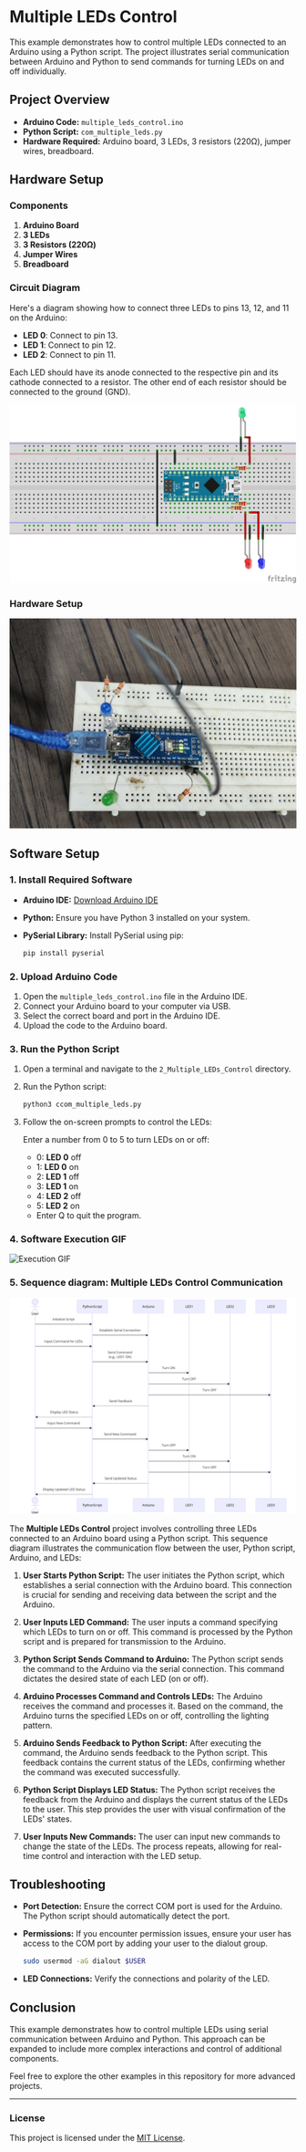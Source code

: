 
# Multiple LEDs Control

This example demonstrates how to control multiple LEDs connected to an Arduino using a Python script. The project illustrates serial communication between Arduino and Python to send commands for turning LEDs on and off individually.

## Project Overview

- **Arduino Code:** `multiple_leds_control.ino`
- **Python Script:** `com_multiple_leds.py`
- **Hardware Required:** Arduino board, 3 LEDs, 3 resistors (220Ω), jumper wires, breadboard.

## Hardware Setup

### Components

1. **Arduino Board**
2. **3 LEDs**
3. **3 Resistors (220Ω)**
4. **Jumper Wires**
5. **Breadboard**

### Circuit Diagram

Here's a diagram showing how to connect three LEDs to pins 13, 12, and 11 on the Arduino:

- **LED 0**: Connect to pin 13.
- **LED 1**: Connect to pin 12.
- **LED 2**: Connect to pin 11.

Each LED should have its anode connected to the respective pin and its cathode connected to a resistor. The other end of each resistor should be connected to the ground (GND).

![Circuit Diagram](/2_Multiple_LEDs_Control/images/circuit_dia.png)

### Hardware Setup

![Hardware Setup](/2_Multiple_LEDs_Control/images/circuit.jpg)

## Software Setup

### 1. Install Required Software

- **Arduino IDE:** [Download Arduino IDE](https://www.arduino.cc/en/software)
- **Python:** Ensure you have Python 3 installed on your system.
- **PySerial Library:** Install PySerial using pip:

  ```bash
  pip install pyserial
  ```

### 2. Upload Arduino Code

1. Open the `multiple_leds_control.ino` file in the Arduino IDE.
2. Connect your Arduino board to your computer via USB.
3. Select the correct board and port in the Arduino IDE.
4. Upload the code to the Arduino board.

### 3. Run the Python Script

1. Open a terminal and navigate to the `2_Multiple_LEDs_Control` directory.
2. Run the Python script:

   ```bash
   python3 ccom_multiple_leds.py
   ```

3. Follow the on-screen prompts to control the LEDs:

   Enter a number from 0 to 5 to turn LEDs on or off:

   -  0: **LED 0** off
   -  1: **LED 0** on
   -  2: **LED 1** off
   -  3: **LED 1** on
   -  4: **LED 2** off
   -  5: **LED 2** on
   -  Enter Q to quit the program.

### 4. Software Execution GIF

![Execution GIF](/2_Multiple_LEDs_Control/images/result.gif)

### 5. Sequence diagram: Multiple LEDs Control Communication

![Sequence Diagram](/2_Multiple_LEDs_Control/images/diagram.png)

   The **Multiple LEDs Control** project involves controlling three LEDs connected to an Arduino board using a Python script. This sequence diagram illustrates the communication flow between the user, Python script, Arduino, and LEDs:

   1. **User Starts Python Script:** The user initiates the Python script, which establishes a serial connection with the Arduino board. This connection is crucial for sending and receiving data between the script and the Arduino.

   2. **User Inputs LED Command:** The user inputs a command specifying which LEDs to turn on or off. This command is processed by the Python script and is prepared for transmission to the Arduino.

   3. **Python Script Sends Command to Arduino:** The Python script sends the command to the Arduino via the serial connection. This command dictates the desired state of each LED (on or off).

   4. **Arduino Processes Command and Controls LEDs:** The Arduino receives the command and processes it. Based on the command, the Arduino turns the specified LEDs on or off, controlling the lighting pattern.

   5. **Arduino Sends Feedback to Python Script:** After executing the command, the Arduino sends feedback to the Python script. This feedback contains the current status of the LEDs, confirming whether the command was executed successfully.

   6. **Python Script Displays LED Status:** The Python script receives the feedback from the Arduino and displays the current status of the LEDs to the user. This step provides the user with visual confirmation of the LEDs' states.

   7. **User Inputs New Commands:** The user can input new commands to change the state of the LEDs. The process repeats, allowing for real-time control and interaction with the LED setup.

## Troubleshooting

- **Port Detection:** Ensure the correct COM port is used for the Arduino. The Python script should automatically detect the port.
- **Permissions:** If you encounter permission issues, ensure your user has access to the COM port by adding your user to the dialout group.

   ```bash
   sudo usermod -aG dialout $USER
   ```
- **LED Connections:** Verify the connections and polarity of the LED.

## Conclusion

This example demonstrates how to control multiple LEDs using serial communication between Arduino and Python. This approach can be expanded to include more complex interactions and control of additional components.


Feel free to explore the other examples in this repository for more advanced projects.

---

### License

This project is licensed under the [MIT License](/LICENSE).

